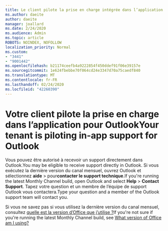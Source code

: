 ```yaml
---
title: Le client pilote la prise en charge intégrée dans l’application pour Outlook
ms.author: daeite
author: daeite
manager: joallard
ms.date: 2/24/2020
ms.audience: Admin
ms.topic: article
ROBOTS: NOINDEX, NOFOLLOW
localization_priority: Normal
ms.custom:
- "3441"
- "9001442"
ms.openlocfilehash: b21174ceefb4a9222854f450ddef91f06e39157e
ms.sourcegitcommit: 1e624fbebbe70f064cd24e3347d70a75caedf840
ms.translationtype: MT
ms.contentlocale: fr-FR
ms.lasthandoff: 02/24/2020
ms.locfileid: "42260390"
---
```

# <a name="your-tenant-is-piloting-in-app-support-for-outlook"></a><span data-ttu-id="637d9-102">Votre client pilote la prise en charge dans l’application pour Outlook</span><span class="sxs-lookup"><span data-stu-id="637d9-102">Your tenant is piloting in-app support for Outlook</span></span>

<span data-ttu-id="637d9-103">Vous pouvez être autorisé à recevoir un support directement dans Outlook.</span><span class="sxs-lookup"><span data-stu-id="637d9-103">You may be eligible to receive support directly in Outlook.</span></span> <span data-ttu-id="637d9-104">Si vous exécutez la dernière version du canal mensuel, ouvrez Outlook et sélectionnez **aide** > pour**contacter le support technique**.</span><span class="sxs-lookup"><span data-stu-id="637d9-104">If you're running the latest Monthly Channel build, open Outlook and select **Help** > **Contact Support**.</span></span> <span data-ttu-id="637d9-105">Tapez votre question et un membre de l’équipe de support Outlook vous contactera.</span><span class="sxs-lookup"><span data-stu-id="637d9-105">Type your question and a member of the Outlook support team will contact you.</span></span>

<span data-ttu-id="637d9-106">Si vous ne savez pas si vous utilisez la dernière version du canal mensuel, consultez [quelle est la version d’Office que j’utilise ?](https://support.office.com/article/932788B8-A3CE-44BF-BB09-E334518B8B19)</span><span class="sxs-lookup"><span data-stu-id="637d9-106">If you're not sure if you're running the latest Monthly Channel build, see [What version of Office am I using?](https://support.office.com/article/932788B8-A3CE-44BF-BB09-E334518B8B19)</span></span>